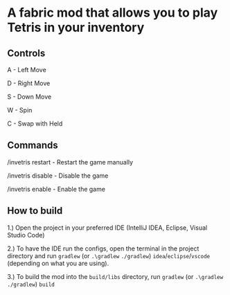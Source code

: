 # A fabric mod that allows you to play Tetris in your inventory

## Controls

A - Left Move

D - Right Move

S - Down Move

W - Spin

C - Swap with Held


## Commands

/invetris restart - Restart the game manually

/invetris disable - Disable the game

/invetris enable  - Enable the game



## How to build

1.) Open the project in your preferred IDE (IntelliJ IDEA, Eclipse, Visual Studio Code)

2.) To have the IDE run the configs, open the terminal in the project directory and run `gradlew` (or `.\gradlew` `./gradlew`) `idea`/`eclipse`/`vscode` (depending on what you are using).

3.) To build the mod into the `build/libs` directory, run `gradlew` (or `.\gradlew` `./gradlew`) `build`
